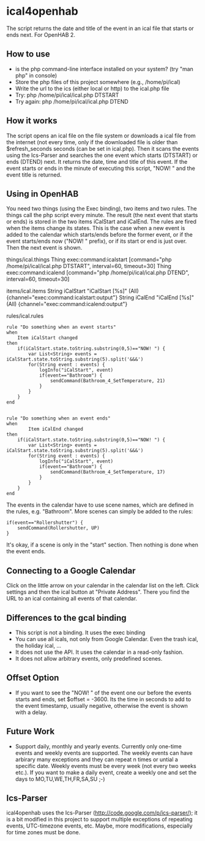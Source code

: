 # ical4openhab
The script returns the date and title of the event in an ical file that starts or ends next. For OpenHAB 2. 

## How to use
- is the php command-line interface installed on your system? (try "man php" in console)
- Store the php files of this project somewhere (e.g., /home/pi/ical)
- Write the url to the ics (either local or http) to the ical.php file
- Try: php /home/pi/ical/ical.php DTSTART
- Try again: php /home/pi/ical/ical.php DTEND

## How it works
The script opens an ical file on the file system or downloads a ical file from the internet (not every time, only if the downloaded file is older than $refresh_seconds seconds (can be set in ical.php). Then it scans the events using the Ics-Parser and searches the one event which starts (DTSTART) or ends (DTEND) next. It returns the date, time and title of this event. If the event starts or ends in the minute of executing this script, "NOW! " and the event title is returned.

## Using in OpenHAB
You need two things (using the Exec binding), two items and two rules. The things call the php script every minute. The result (the next event that starts or ends) is stored in the two items iCalStart and iCalEnd. The rules are fired when the items change its states. This is the case when a new event is added to the calendar which starts/ends before the former event, or if the event starts/ends now ("NOW! " prefix), or if its start or end is just over. Then the next event is shown.

things/ical.things
    Thing exec:command:icalstart [command="php /home/pi/ical/ical.php DTSTART", interval=60, timeout=30]
    Thing exec:command:icalend [command="php /home/pi/ical/ical.php DTEND", interval=60, timeout=30]

items/ical.items
    String iCalStart "iCalStart [%s]" (All) {channel="exec:command:icalstart:output"} 
    String iCalEnd "iCalEnd [%s]" (All) {channel="exec:command:icalend:output"}

rules/ical.rules

    rule "Do something when an event starts"
    when
        Item iCalStart changed
    then
        if(iCalStart.state.toString.substring(0,5)=="NOW! ") {
            var List<String> events = iCalStart.state.toString.substring(5).split('&&&')
            for(String event : events) {
                logInfo("iCalStart", event)
                if(event=="Bathroom") {
                    sendCommand(Bathroom_4_SetTemperature, 21)
                }
            }
        }    
    end
    
    
    rule "Do something when an event ends"
    when
            Item iCalEnd changed
    then
        if(iCalStart.state.toString.substring(0,5)=="NOW! ") {
            var List<String> events = iCalStart.state.toString.substring(5).split('&&&')
            for(String event : events) {
                logInfo("iCalStart", event)
                if(event=="Bathroom") {
                    sendCommand(Bathroom_4_SetTemperature, 17)
                }
            }
        }    
    end

The events in the calendar have to use scene names, which are defined in the rules, e.g. "Bathroom". More scenes can simply be added to the rules:

    if(event=="Rollershutter") {
        sendCommand(Rollershutter, UP)
    }

It's okay, if a scene is only in the "start" section. Then nothing is done when the event ends.

## Connecting to a Google Calendar
Click on the little arrow on your calendar in the calendar list on the left. Click settings and then the ical button at "Private Address". There you find the URL to an ical containing all events of that calendar.

## Differences to the gcal binding
- This script is not a binding. It uses the exec binding
- You can use all icals, not only from Google Calendar. Even the trash ical, the holiday ical, ...
- It does not use the API. It uses the calendar in a read-only fashion.
- It does not allow arbitrary events, only predefined scenes.

## Offset Option
- If you want to see the "NOW! " of the event one our before the events starts and ends, set $offset = -3600. Its the time in seconds to add to the event timestamp, usually negative, otherwise the event is shown with a delay.

## Future Work
- Support daily, monthly and yearly events. Currently only one-time events and weekly events are supported. The weekly events can have arbirary many exceptions and they can repeat n times or untial a specific date. Weekly events must be every week (not every two weeks etc.). If you want to make a daily event, create a weekly one and set the days to MO,TU,WE,TH,FR,SA,SU ;-)

## Ics-Parser
ical4openhab uses the Ics-Parser (http://code.google.com/p/ics-parser/); it is a bit modified in this project to support multiple exceptions of repeating events, UTC-timezone events, etc. Maybe, more modifications, especially for time zones must be done. 
